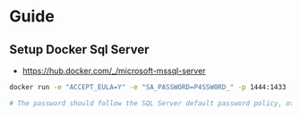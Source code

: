 # Guide

## Setup Docker Sql Server

- <https://hub.docker.com/_/microsoft-mssql-server>

```sh
docker run -e "ACCEPT_EULA=Y" -e "SA_PASSWORD=P4SSW0RD_" -p 1444:1433 --name oibi-repository-demo-sqlserver -d mcr.microsoft.com/mssql/server:2017-latest-ubuntu

# The password should follow the SQL Server default password policy, otherwise the container can not setup SQL server and will stop working. By default, the password must be at least 8 characters long and contain characters from three of the following four sets: Uppercase letters, Lowercase letters, Base 10 digits, and Symbols. You can examine the error log by executing the docker logs command.
```

